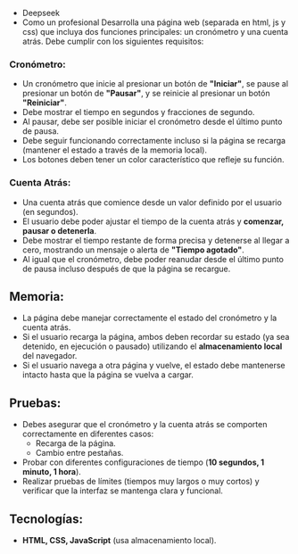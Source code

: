 - Deepseek
- Como un profesional Desarrolla una página web (separada en html, js y css) que incluya dos funciones principales: un cronómetro y una cuenta atrás. Debe cumplir con los siguientes requisitos:

### Cronómetro:
- Un cronómetro que inicie al presionar un botón de **"Iniciar"**, se pause al presionar un botón de **"Pausar"**, y se reinicie al presionar un botón **"Reiniciar"**.
- Debe mostrar el tiempo en segundos y fracciones de segundo.
- Al pausar, debe ser posible iniciar el cronómetro desde el último punto de pausa.
- Debe seguir funcionando correctamente incluso si la página se recarga (mantener el estado a través de la memoria local).
- Los botones deben tener un color característico que refleje su función.

### Cuenta Atrás:
- Una cuenta atrás que comience desde un valor definido por el usuario (en segundos).
- El usuario debe poder ajustar el tiempo de la cuenta atrás y **comenzar, pausar o detenerla**.
- Debe mostrar el tiempo restante de forma precisa y detenerse al llegar a cero, mostrando un mensaje o alerta de **"Tiempo agotado"**.
- Al igual que el cronómetro, debe poder reanudar desde el último punto de pausa incluso después de que la página se recargue.

## Memoria:
- La página debe manejar correctamente el estado del cronómetro y la cuenta atrás.
- Si el usuario recarga la página, ambos deben recordar su estado (ya sea detenido, en ejecución o pausado) utilizando el **almacenamiento local** del navegador.
- Si el usuario navega a otra página y vuelve, el estado debe mantenerse intacto hasta que la página se vuelva a cargar.

## Pruebas:
- Debes asegurar que el cronómetro y la cuenta atrás se comporten correctamente en diferentes casos:
  - Recarga de la página.
  - Cambio entre pestañas.
- Probar con diferentes configuraciones de tiempo (**10 segundos, 1 minuto, 1 hora**).
- Realizar pruebas de límites (tiempos muy largos o muy cortos) y verificar que la interfaz se mantenga clara y funcional.

## Tecnologías:
- **HTML, CSS, JavaScript** (usa almacenamiento local).
